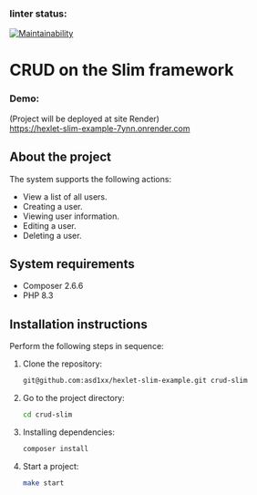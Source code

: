 ### linter status:
[![Maintainability](https://api.codeclimate.com/v1/badges/45afac86715070bf1d03/maintainability)](https://codeclimate.com/github/asd1xx/hexlet-slim-example/maintainability)

# CRUD on the Slim framework

### Demo:
(Project will be deployed at site Render)  
https://hexlet-slim-example-7ynn.onrender.com

## About the project

The system supports the following actions:
- View a list of all users.
- Creating a user.
- Viewing user information.
- Editing a user.
- Deleting a user.

## System requirements

- Composer 2.6.6
- PHP 8.3

## Installation instructions

Perform the following steps in sequence:

1. Clone the repository:
    
    ```bash
    git@github.com:asd1xx/hexlet-slim-example.git crud-slim
    ```
    
2. Go to the project directory:
    
    ```bash
    cd crud-slim
    ```
    
3. Installing dependencies:
    
    ```bash
    composer install
    ```
    
4. Start a project:
    
    ```bash
    make start
    ```